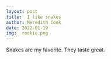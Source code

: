 ```yaml
---
layout: post
title:  I like snakes
author: Meredith Cook
date: 2022-01-19
img:  rookie.png
---
```


Snakes are my favorite. They taste great.